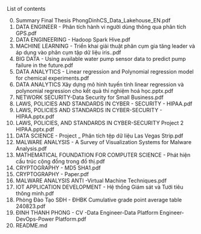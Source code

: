 List of contents

0. Summary Final Thesis PhongDinhCS_Data_Lakehouse_EN.pdf
1. DATA ENGINEER - Phân tích hành vi người dùng thông qua phân tích GPS.pdf
2. DATA ENGINEERING - Hadoop Spark Hive.pdf
3. MACHINE LEARNING - Triển khai giải thuật phân cụm gia tăng leader và áp dụng vào phân cụm tập dữ liệu iris..pdf
4. BIG DATA - Using available water pump sensor data to predict pump failure in the future.pdf
5. DATA ANALYTICS - Linear regression and Polynomial regression model for chemical experiments.pdf
6. DATA ANALYTICS Xây dựng mô hình tuyến tính linear regression và polynomial regression cho kết quả thí nghiệm hoá học.pptx.pdf
7. NETWORK SECURITY-Data Security for Small Business.pdf
8. LAWS, POLICIES AND STANDARDS IN CYBER - SECURITY - HIPAA.pdf
9. LAWS, POLICIES AND STANDARDS IN CYBER-SECURITY - HIPAA.pptx.pdf
10. LAWS, POLICIES, AND STANDARDS IN CYBER-SECURITY Project 2 HIPAA.pptx.pdf
11. DATA SCIENCE - Project _ Phân tích tệp dữ liệu Las Vegas Strip.pdf
12. MALWARE ANALYSIS - A Survey of Visualization Systems for Malware Analysis.pdf
13. MATHEMATICAL FOUNDATION FOR COMPUTER SCIENCE - Phát hiện cấu trúc cộng đồng trong đồ thị.pdf
14. CRYPTOGRAPHY - MD5 SHA1.pdf
15. CRYPTOGRAPHY - Paper.pdf
16. MALWARE ANALYSIS ANTI -Virtual Machine Techniques.pdf
17. IOT APPLICATION DEVELOPMENT - Hệ thống Giám sát và Tưới tiêu thông minh.pdf
18. Phòng Đào Tạo SĐH - ĐHBK Cumulative grade point average table 240823.pdf
19. ĐINH THANH PHONG - CV -Data Engineer-Data Platform Engineer-DevOps-Power Platform.pdf
20. README.md
